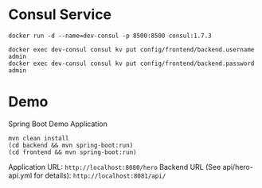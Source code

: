 # Consul Service
```
docker run -d --name=dev-consul -p 8500:8500 consul:1.7.3

docker exec dev-consul consul kv put config/frontend/backend.username admin
docker exec dev-consul consul kv put config/frontend/backend.password admin
```

# Demo
Spring Boot Demo Application

```
mvn clean install
(cd backend && mvn spring-boot:run)
(cd frontend && mvn spring-boot:run)
```

Application URL: `http://localhost:8080/hero`
Backend URL (See api/hero-api.yml for details): `http://localhost:8081/api/`
